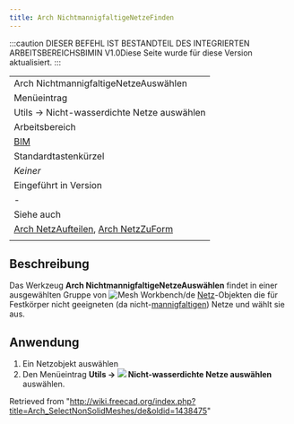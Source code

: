 ```yaml
---
title: Arch NichtmannigfaltigeNetzeFinden
---
```

:::caution
DIESER BEFEHL IST BESTANDTEIL DES INTEGRIERTEN ARBEITSBEREICHSBIMIN V1.0Diese Seite wurde für diese Version aktualisiert.
:::

|  |
| --- |
| Arch NichtmannigfaltigeNetzeAuswählen |
| Menüeintrag |
| Utils → Nicht-wasserdichte Netze auswählen |
| Arbeitsbereich |
| [BIM](/BIM_Workbench/de "BIM Workbench/de") |
| Standardtastenkürzel |
| *Keiner* |
| Eingeführt in Version |
| - |
| Siehe auch |
| [Arch NetzAufteilen](/Arch_SplitMesh/de "Arch SplitMesh/de"), [Arch NetzZuForm](/Arch_MeshToShape/de "Arch MeshToShape/de") |
|  |

## Beschreibung

Das Werkzeug **Arch NichtmannigfaltigeNetzeAuswählen** findet in einer ausgewählten Gruppe von ![Mesh Workbench/de](/images/Workbench_Mesh.svg) [Netz](/Mesh_Workbench/de "Mesh Workbench/de")-Objekten die für Festkörper nicht geeigneten (da nicht-[mannigfaltigen](https://de.wikipedia.org/wiki/Mannigfaltigkeit)) Netze und wählt sie aus.

## Anwendung

1. Ein Netzobjekt auswählen
2. Den Menüeintrag **Utils → ![](/images/Arch_SelectNonSolidMeshes.svg) Nicht-wasserdichte Netze auswählen** auswählen.

Retrieved from "<http://wiki.freecad.org/index.php?title=Arch_SelectNonSolidMeshes/de&oldid=1438475>"